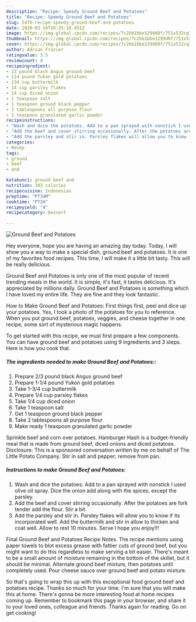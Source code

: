 ```yaml
---
description: "Recipe: Speedy Ground Beef and Potatoes"
title: "Recipe: Speedy Ground Beef and Potatoes"
slug: 5476-recipe-speedy-ground-beef-and-potatoes
date: 2020-03-16T20:35:10.451Z
image: https://img-global.cpcdn.com/recipes/7c2bb1bbe1299d0f/751x532cq70/ground-beef-and-potatoes-recipe-main-photo.jpg
thumbnail: https://img-global.cpcdn.com/recipes/7c2bb1bbe1299d0f/751x532cq70/ground-beef-and-potatoes-recipe-main-photo.jpg
cover: https://img-global.cpcdn.com/recipes/7c2bb1bbe1299d0f/751x532cq70/ground-beef-and-potatoes-recipe-main-photo.jpg
author: Adrian Frazier
ratingvalue: 3.5
reviewcount: 4
recipeingredient:
- 23 pound black Angus ground beef
- 114 pound Yukon gold potatoes
- 134 cup buttermilk
- 14 cup parsley flakes
- 14 cup diced onion
- 1 teaspoon salt
- 1 teaspoon ground black pepper
- 2 tablespoons all purpose flour
- 1 teaspoon granulated garlic powder
recipeinstructions:
- "Wash and dice the potatoes. Add to a pan sprayed with nonstick I used olive oil spray. Dice the onion add along with the spices, except the parsley."
- "Add the beef and cover stirring occasionally. After the potatoes are fork tender add the flour. Stir a bit."
- "Add the parsley and stir in. Parsley flakes will allow you to know if its incorporated well. Add the buttermilk and stir in allow to thicken and coat well. Allow to rest 10 minutes. Serve I hope you enjoy!!!"
categories:
- Resep
tags:
- ground
- beef
- and

katakunci: ground beef and
nutrition: 203 calories
recipecuisine: Indonesian
preptime: "PT34M"
cooktime: "PT2H"
recipeyield: "4"
recipecategory: Dessert

---
```



![Ground Beef and Potatoes](https://img-global.cpcdn.com/recipes/7c2bb1bbe1299d0f/751x532cq70/ground-beef-and-potatoes-recipe-main-photo.jpg)

Hey everyone, hope you are having an amazing day today. Today, I will show you a way to make a special dish, ground beef and potatoes. It is one of my favorites food recipes. This time, I will make it a little bit tasty. This will be really delicious.

Ground Beef and Potatoes is only one of the most popular of recent trending meals in the world. It is simple, it's fast, it tastes delicious. It's appreciated by millions daily. Ground Beef and Potatoes is something which I have loved my entire life. They are fine and they look fantastic.

How to Make Ground Beef and Potatoes: First things first, peel and dice up your potatoes. Yes, I took a photo of the potatoes for you to reference. When you put ground beef, potatoes, veggies, and cheese together in one recipe, some sort of mysterious magic happens.


To get started with this recipe, we must first prepare a few components. You can have ground beef and potatoes using 9 ingredients and 3 steps. Here is how you cook that.

##### The ingredients needed to make Ground Beef and Potatoes::

1. Prepare 2/3 pound black Angus ground beef
1. Prepare 1-1/4 pound Yukon gold potatoes
1. Take 1-3/4 cup buttermilk
1. Prepare 1/4 cup parsley flakes
1. Take 1/4 cup diced onion
1. Take 1 teaspoon salt
1. Get 1 teaspoon ground black pepper
1. Take 2 tablespoons all purpose flour
1. Make ready 1 teaspoon granulated garlic powder


Sprinkle beef and corn over potatoes. Hamburger Hash is a budget-friendly meal that is made from ground beef, diced onions and diced potatoes. Disclosure: This is a sponsored conversation written by me on behalf of The Little Potato Company. Stir in salt and pepper; remove from pan. 

##### Instructions to make Ground Beef and Potatoes:

1. Wash and dice the potatoes. Add to a pan sprayed with nonstick I used olive oil spray. Dice the onion add along with the spices, except the parsley.
1. Add the beef and cover stirring occasionally. After the potatoes are fork tender add the flour. Stir a bit.
1. Add the parsley and stir in. Parsley flakes will allow you to know if its incorporated well. Add the buttermilk and stir in allow to thicken and coat well. Allow to rest 10 minutes. Serve I hope you enjoy!!!


Final Ground Beef and Potatoes Recipe Notes. The recipe mentions using paper towels to blot excess grease with fattier cuts of ground beef, but you might want to do this regardless to make serving a bit easier. There&#39;s meant to be a small amount of moisture remaining in the bottom of the skillet, but it should be minimal. Alternate ground beef mixture, then potatoes until completely used. Pour cheese sauce over ground beef and potato mixture. 

So that's going to wrap this up with this exceptional food ground beef and potatoes recipe. Thanks so much for your time. I'm sure that you will make this at home. There's gonna be more interesting food at home recipes coming up. Remember to bookmark this page in your browser, and share it to your loved ones, colleague and friends. Thanks again for reading. Go on get cooking!
